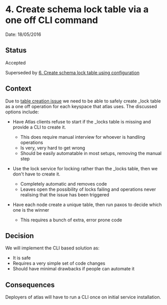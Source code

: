 # 4. Create schema lock table via a one off CLI command

Date: 18/05/2016

## Status

Accepted

Superseded by [6. Create schema lock table using configuration](0006-create-schema-lock-table-using-configuration.md)

## Context

Due to [table creation issue](0002-prevent-tables-from-being-creating-simultaneously-in-cassandra-via-a-locks-table.md) we need to be able to safely create _lock table as a one off operation for each keyspace that atlas uses. The discussed options include:

- Have Atlas clients refuse to start if the _locks table is missing and provide a CLI to create it.
  - This does require manual interview for whoever is handling operations
  - Is very, very hard to get wrong
  - Should be easily automatable in most setups, removing the manual step

- Use the lock service for locking rather than the _locks table, then we don't have to create it.
  - Completely automatic and removes code
  - Leaves open the possibility of locks failing and operations never realising that the issue has been triggered

- Have each node create a unique table, then run paxos to decide which one is the winner
  - This requires a bunch of extra, error prone code


## Decision

We will implement the CLI based solution as:

- It is safe
- Requires a very simple set of code changes
- Should have minimal drawbacks if people can automate it

## Consequences

Deployers of atlas will have to run a CLI once on initial service installation.
